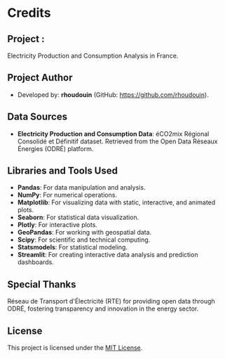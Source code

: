 # Credits

## Project : 
Electricity Production and Consumption Analysis in France.

## Project Author
- Developed by: **rhoudouin** (GitHub: https://github.com/rhoudouin).

## Data Sources
- **Electricity Production and Consumption  Data**: éCO2mix Régional Consolidé et Définitif dataset.
Retrieved from the Open Data Réseaux Énergies (ODRÉ) platform.

## Libraries and Tools Used
- **Pandas**: For data manipulation and analysis.
- **NumPy**: For numerical operations.
- **Matplotlib**: For visualizing data with static, interactive, and animated plots.
- **Seaborn**: For statistical data visualization.
- **Plotly**: For interactive plots.
- **GeoPandas**: For working with geospatial data.
- **Scipy**: For scientific and technical computing.
- **Statsmodels**: For statistical modeling.
- **Streamlit**: For creating interactive data analysis and prediction dashboards.

## Special Thanks
Réseau de Transport d'Électricité (RTE) for providing open data through ODRÉ, fostering transparency and innovation in the energy sector.

## License
This project is licensed under the [MIT License](LICENSE).
